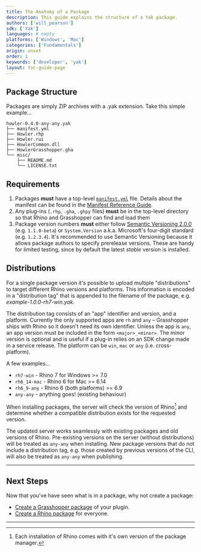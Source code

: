 ```yaml
---
title: The Anatomy of a Package
description: This guide explains the structure of a Yak package.
authors: ['will_pearson']
sdk: ['Yak']
languages: # empty
platforms: ['Windows', 'Mac']
categories: ['Fundamentals']
origin: unset
order: 1
keywords: ['developer', 'yak']
layout: toc-guide-page
---
```


## Package Structure

Packages are simply ZIP archives with a .yak extension. Take this simple example...

```
howler-0.4.0-any-any.yak
├── manifest.yml
├── Howler.rhp
├── Howler.rui
├── HowlerCommon.dll
├── HowlerGrasshopper.gha
└── misc/
    ├── README.md
    └── LICENSE.txt
```

## Requirements

1. Packages **must** have a top-level [`manifest.yml`](manifest.md) file.
   Details about the manifest can be found in the [Manifest Reference Guide](../the-package-manifest).
1. Any plug-ins (`.rhp`, `.gha`, `.ghpy` files) **must** be in the top-level directory
   so that Rhino and Grasshopper can find and load them
1. Package version numbers **must** either follow [Semantic Versioning 2.0.0](http://semver.org/spec/v2.0.0.html) (e.g. `1.1.0-beta`) or `System.Version` a.k.a. Microsoft's four-digit standard (e.g. `1.2.3.4`). It's recommended to use Semantic Versioning because it allows package authors to specify prerelease versions. These are handy for limited testing, since by default the latest _stable_ version is installed.

## Distributions

For a single package version it's possible to upload multiple "distributions" to target different Rhino versions and platforms. This information is encoded in a "distribution tag" that is appended to the filename of the package, e.g. _example-1.0.0-rh7-win.yak_.

The distribution tag consists of an "app" identifier and version, and a platform. Currently the only supported apps are `rh` and `any` – Grasshopper ships with Rhino so it doesn't need its own identifier. Unless the app is `any`, an app version must be included in the form `<major>_<minor>`. The minor version is optional and is useful if a plug-in relies on an SDK change made in a service release. The platform can be `win`, `mac` or `any` (i.e. cross-platform).

A few examples...

* `rh7-win` - Rhino 7 for Windows >= 7.0
* `rh6_14-mac` - Rhino 6 for Mac >= 6.14
* `rh6_9-any` - Rhino 6 (both platforms) >= 6.9
* `any-any` - anything goes! (existing behaviour)

When installing packages, the server will check the version of Rhino[^1] and determine whether a compatible distribution exists for the requested version.

The updated server works seamlessly with existing packages and old versions of Rhino. Pre-existing versions on the server (without distributions) will be treated as `any-any` when installing. New package versions that do not include a distribution tag, e.g. those created by previous versions of the CLI, will also be treated as `any-any` when publishing.

---

## Next Steps

Now that you've have seen what is in a package, why not create a package:

* [Create a Grasshopper package](../pushing-a-package-to-the-server) of your plugin.
* [Create a Rhino package](../pushing-a-package-to-the-server) for everyone.

---

[^1]: Each installation of Rhino comes with it's own version of the package manager.
